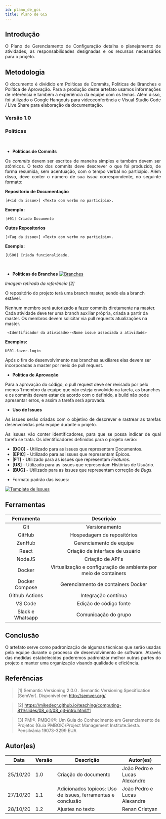 ```yaml
---
id: plano_de_gcs
title: Plano de GCS
---
```

 
 
## Introdução
 
<p align = "justify">
O Plano de Gerenciamento de Configuração detalha o planejamento de atividades, as responsabilidades designadas e os recursos necessários para o projeto.
</p>
 
## Metodologia
 
<p align = "justify">
O documento é dividido em  Políticas de Commits, Políticas de Branches e Política de Aprovação. Para a produção deste artefato usamos informações de referência e também a experiência da equipe com os temas. Além disso, foi utilizado o Google Hangouts para videoconferência e Visual Studio Code / Live Share para elaboração da documentação.
</p>
 
### Versão 1.0
 
### Políticas
 
<br/>
 
- **Políticas de Commits**
 
<p align = "justify">
Os <i>commits</i> devem ser escritos de maneira simples e também devem ser atômicos. O texto dos commits deve descrever o que foi produzido, de forma resumida, sem acentuação, com o tempo verbal no particípio. Além disso, deve conter o número de sua <i>issue</i> correspondente, no seguinte formato:
</p>
 
**Repositorio de Documentação**
 
```[#<id da issue>] <Texto com verbo no particípio>.```
 
**Exemplo:**
 
```[#01] Criado Documento```
 
**Outos Repositorios**
 
```[<Tag da issue>] <Texto com verbo no particípio>.```
 
**Exemplo:**
 
```[US00] Criada funcionalidade.```
 
<br/>
 
- **Políticas de Branches**
 [![Branches](../assets/diagrama_gcs/branchs.png)](../assets/diagrama_gcs/branchs.png)
 
*Imagem retirada da referência [2]*
 
O repositório do projeto terá uma branch master, sendo ela a branch estável.
 
Nenhum membro será autorizado a fazer commits diretamente na master. Cada atividade deve ter uma branch auxiliar própria, criada a partir da master. Os membros devem solicitar via pull requests atualizações na master.
 
``` <Identificador da atividade>-<Nome issue associada a atividade>```
 
**Exemplos:**
 
```US01-fazer-login```
 
Após o fim do desenvolvimento nas branches auxiliares elas devem ser incorporadas a master por meio de pull request.
 
 
- **Política de Aprovação**
 
Para a aprovação do código, o pull request deve ser revisado por pelo menos 1 membro da equipe que não esteja envolvido na tarefa, as branches e os commits devem estar de acordo com o definido, a build não pode apresentar erros, e assim a tarefa será aprovada.
 
- **Uso de Issues**
 
<p align = "justify">As issues serão criadas com o objetivo de descrever e rastrear as tarefas desenvolvidas pela equipe durante o projeto.</p>
 
<p align = "justify">As issues vão conter identificadores, para que se possa indicar de qual tarefa se trata. Os identificadores definidos para o projeto serão:</p>
 
* **[DOC]** - Utilizado para as issues que representam Documentos.
* **[EPIC]** - Utilizado para as issues que representam Épicos.
* **[FT]** - Utilizado para as issues que representam <i>Features</i>.
* **[US]** - Utilizado para as issues que representam Histórias de Usuário.
* **[BUG]** - Utilizado para as issues que representam correção de <i>Bugs</i>.
 
- Formato padrão das issues:
 
[![Template de Issues](../assets/diagrama_gcs/template_issue.png)](../assets/diagrama_gcs/template_issue.png)
 
## Ferramentas
 
| Ferramenta | Descrição |
|:----:|:---------:|
| Git | Versionamento |
| GitHub | Hospedagem de repositórios |
| ZenHub | Gerenciamento de equipe |
| React | Criação de interface de usuário |
| NodeJS | Criação de API's |
| Docker | Virtualização e configuração de ambiente por meio de containers |
| Docker Compose | Gerenciamento de containers Docker |
| Github Actions | Integração contínua |
| VS Code | Edição de código fonte |
| Slack e Whatsapp | Comunicação do grupo |
 
## Conclusão
 
<p align = "justify">
O artefato serve como padronização de algumas técnicas que serão usadas pela equipe durante o processo de desenvolvimento de software. Através das medidas estabelecidos poderemos padronizar melhor outras partes do projeto e manter uma organização visando qualidade e eficiência.
</p>
 
## Referências
 
> [1] Semantic Versioning 2.0.0 . Semantic Versioning Specification (SemVer). Disponível em <http://semver.org/>
 
> [2] https://mikedecr.github.io/teaching/computing-811/slides/08_git/08_git-intro.html#1
 
> [3] PMI®. PMBOK®: Um Guia do Conhecimento em Gerenciamento de Projetos (Guia PMBOK)/Project Management Institute.Sexta. Pensilvânia 19073-3299 EUA

## Autor(es)
 
| Data | Versão | Descrição | Autor(es) |
| -- | -- | -- | -- |
| 25/10/20 | 1.0 | Criação do documento | João Pedro e Lucas Alexandre |
| 27/10/20 | 1.1 | Adicionados topicos: Uso de issues, ferramentas e conclusão | João Pedro e Lucas Alexandre |
| 28/10/20 | 1.2 | Ajustes no texto | Renan Cristyan |
